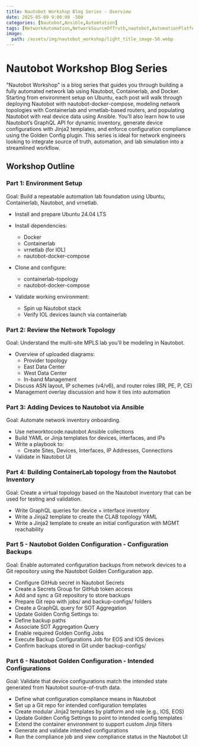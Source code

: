 ```yaml
---
title: Nautobot Workshop Blog Series - Overview
date: 2025-05-09 9:00:00 -500
categories: [Nautobot,Ansible,Automtation]
tags: [NetworkAutomation,NetworkSourceOfTruth,nautobot,AutomationPlatform,NautobotTutorials]
image:
  path: /assets/img/nautobot_workshop/light_title_image-50.webp
---
```


# Nautobot Workshop Blog Series
"Nautobot Workshop" is a blog series that guides you through building a fully automated network lab using Nautobot, Containerlab, and Docker. Starting from environment setup on Ubuntu, each post will walk through deploying Nautobot with nautobot-docker-compose, modeling network topologies with Containerlab and vrnetlab-based routers, and populating Nautobot with real device data using Ansible. You'll also learn how to use Nautobot’s GraphQL API for dynamic inventory, generate device configurations with Jinja2 templates, and enforce configuration compliance using the Golden Config plugin. This series is ideal for network engineers looking to integrate source of truth, automation, and lab simulation into a streamlined workflow.

## Workshop Outline

### Part 1: Environment Setup
Goal: Build a repeatable automation lab foundation using Ubuntu, Containerlab, Nautobot, and vrnetlab.

- Install and prepare Ubuntu 24.04 LTS
- Install dependencies:

    - Docker
    - Containerlab
    - vrnetlab (for IOL)
    - nautobot-docker-compose
- Clone and configure:
    - containerlab-topology
    - nautobot-docker-compose

- Validate working environment:
    - Spin up Nautobot stack
    - Verify IOL devices launch via containerlab

### Part 2: Review the Network Topology
Goal: Understand the multi-site MPLS lab you’ll be modeling in Nautobot.

- Overview of uploaded diagrams:
  - Provider topology <img src="/assets/img/nautobot_workshop/Nautobot Workshop-Backbone.webp" alt="">
  - East Data Center <img src="/assets/img/nautobot_workshop/Nautobot Workshop-East DataCenter.webp" alt="">
  - West Data Center <img src="/assets/img/nautobot_workshop/Nautobot Workshop-West DataCenter.webp" alt="">
  - In-band Management <img src="/assets/img/nautobot_workshop/Nautobot Workshop-IN-BAND MGMT.webp" alt="">
- Discuss ASN layout, IP schemes (v4/v6), and router roles (RR, PE, P, CE)
- Management overlay discussion and how it ties into automation

### Part 3: Adding Devices to Nautobot via Ansible
Goal: Automate network inventory onboarding.

- Use networktocode.nautobot Ansible collections
- Build YAML or Jinja templates for devices, interfaces, and IPs
- Write a playbook to:
  - Create Sites, Devices, Interfaces, IP Addresses, Connections
- Validate in Nautobot UI

### Part 4: Building ContainerLab topology from the Nautobot Inventory
Goal: Create a virtual topology based on the Nautobot inventory that can be used for testing and validation.

- Write GraphQL queries for device + interface inventory
- Write a Jinja2 template to create the CLAB topology YAML
- Write a Jinja2 template to create an initial configuration with MGMT reachability

### Part 5 - Nautobot Golden Configuration - Configuration Backups
Goal: Enable automated configuration backups from network devices to a Git repository using the Nautobot Golden Configuration app.

  - Configure GitHub secret in Nautobot Secrets
  - Create a Secrets Group for GitHub token access
  - Add and sync a Git repository to store backups
  - Prepare Git repo with jobs/ and backup-configs/ folders
  - Create a GraphQL query for SOT Aggregation
  - Update Golden Config Settings to:
  - Define backup paths
  - Associate SOT Aggregation Query
  - Enable required Golden Config Jobs
  - Execute Backup Configurations Job for EOS and IOS devices
  - Confirm backups stored in Git under backup-configs/

### Part 6 - Nautobot Golden Configuration - Intended Configurations
Goal: Validate that device configurations match the intended state generated from Nautobot source-of-truth data.

  - Define what configuration compliance means in Nautobot
  - Set up a Git repo for intended configuration templates
  - Create modular Jinja2 templates by platform and role (e.g., IOS, EOS)
  - Update Golden Config Settings to point to intended config templates
  - Extend the container environment to support custom Jinja filters
  - Generate and validate intended configurations
  - Run the compliance job and view compliance status in the Nautobot UI